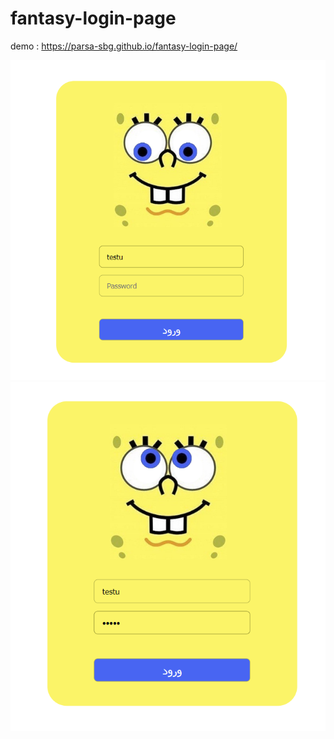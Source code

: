 # fantasy-login-page

demo : https://parsa-sbg.github.io/fantasy-login-page/

<img src="Screenshot 2024-05-25 181405.png">
<img src="Screenshot 2024-05-25 181418.png">
